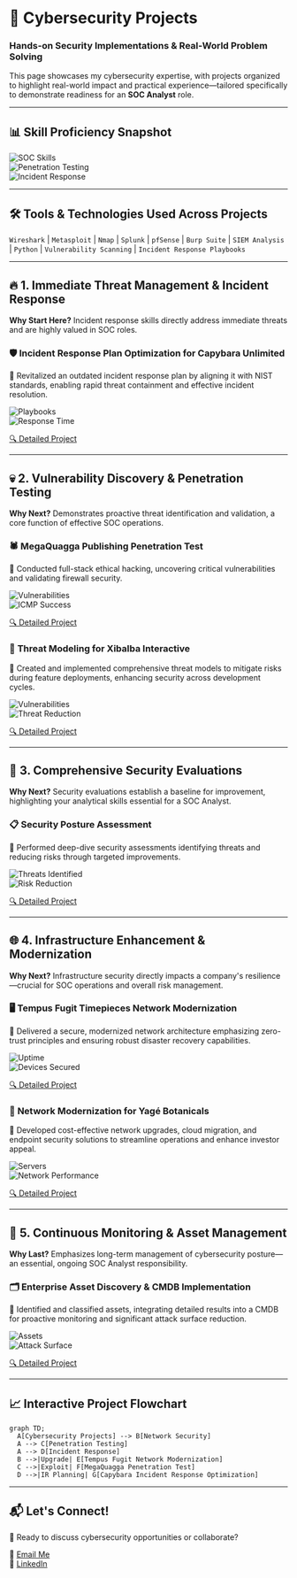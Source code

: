 # 🚀 **Cybersecurity Projects**  
### **Hands-on Security Implementations & Real-World Problem Solving**  
This page showcases my cybersecurity expertise, with projects organized to highlight real-world impact and practical experience—tailored specifically to demonstrate readiness for an **SOC Analyst** role.

---

## 📊 **Skill Proficiency Snapshot**
![SOC Skills](https://img.shields.io/badge/SOC%20Skills-Advanced-2A9D8F)  
![Penetration Testing](https://img.shields.io/badge/Pen%20Testing-Intermediate-264653)  
![Incident Response](https://img.shields.io/badge/IR-Expert-2A9D8F)

---

## 🛠️ **Tools & Technologies Used Across Projects**
`Wireshark` | `Metasploit` | `Nmap` | `Splunk` | `pfSense` | `Burp Suite` | `SIEM Analysis` | `Python` | `Vulnerability Scanning` | `Incident Response Playbooks`

---

## 🔥 **1. Immediate Threat Management & Incident Response**  
**Why Start Here?** Incident response skills directly address immediate threats and are highly valued in SOC roles.

### 🛡️ **Incident Response Plan Optimization for Capybara Unlimited**  
🔹 Revitalized an outdated incident response plan by aligning it with NIST standards, enabling rapid threat containment and effective incident resolution.

![Playbooks](https://img.shields.io/badge/Playbooks%20Developed-3+-2A9D8F)  
![Response Time](https://img.shields.io/badge/Response%20Time-30%25%20Improvement-264653)

[🔍 Detailed Project](projects/IRP_review_capybara_unlimited.md)

---

## 💀 **2. Vulnerability Discovery & Penetration Testing**  
**Why Next?** Demonstrates proactive threat identification and validation, a core function of effective SOC operations.

### 🕷️ **MegaQuagga Publishing Penetration Test**  
🔹 Conducted full-stack ethical hacking, uncovering critical vulnerabilities and validating firewall security.

![Vulnerabilities](https://img.shields.io/badge/Vulnerabilities%20Identified-5+-2A9D8F)  
![ICMP Success](https://img.shields.io/badge/ICMP%20Success%20Rate-100%25%20Restored-264653)

[🔍 Detailed Project](projects/MegaQuagga_pentesting_report_preparation.md)

### 🎯 **Threat Modeling for Xibalba Interactive**  
🔹 Created and implemented comprehensive threat models to mitigate risks during feature deployments, enhancing security across development cycles.

![Vulnerabilities](https://img.shields.io/badge/Vulnerabilities%20Identified-8+-2A9D8F)  
![Threat Reduction](https://img.shields.io/badge/Threat%20Surface-20%25%20Reduction-264653)

[🔍 Detailed Project](projects/threat_modeling_for_xibalba_interactive.md)

---

## 🔎 **3. Comprehensive Security Evaluations**  
**Why Next?** Security evaluations establish a baseline for improvement, highlighting your analytical skills essential for a SOC Analyst.

### 📋 **Security Posture Assessment**  
🔹 Performed deep-dive security assessments identifying threats and reducing risks through targeted improvements.

![Threats Identified](https://img.shields.io/badge/Threats%20Identified-12+-2A9D8F)  
![Risk Reduction](https://img.shields.io/badge/Risk%20Reduction-25%25-264653)

[🔍 Detailed Project](projects/assess-business-security-posture.md)

---

## 🌐 **4. Infrastructure Enhancement & Modernization**  
**Why Next?** Infrastructure security directly impacts a company's resilience—crucial for SOC operations and overall risk management.

### 🖥️ **Tempus Fugit Timepieces Network Modernization**  
🔹 Delivered a secure, modernized network architecture emphasizing zero-trust principles and ensuring robust disaster recovery capabilities.

![Uptime](https://img.shields.io/badge/Uptime%20Improvement-98%25-2A9D8F)  
![Devices Secured](https://img.shields.io/badge/Devices%20Secured-50+-264653)

[🔍 Detailed Project](projects/tempus_fugit_network.md)

### 🌿 **Network Modernization for Yagé Botanicals**  
🔹 Developed cost-effective network upgrades, cloud migration, and endpoint security solutions to streamline operations and enhance investor appeal.

![Servers](https://img.shields.io/badge/Servers%20Consolidated-12+-2A9D8F)  
![Network Performance](https://img.shields.io/badge/Network%20Performance-40%25%20Improvement-264653)

[🔍 Detailed Project](projects/network_hardening_Yage_Botanicals.md)

---

## 🔄 **5. Continuous Monitoring & Asset Management**  
**Why Last?** Emphasizes long-term management of cybersecurity posture—an essential, ongoing SOC Analyst responsibility.

### 🗂️ **Enterprise Asset Discovery & CMDB Implementation**  
🔹 Identified and classified assets, integrating detailed results into a CMDB for proactive monitoring and significant attack surface reduction.

![Assets](https://img.shields.io/badge/Assets%20Discovered-40+-2A9D8F)  
![Attack Surface](https://img.shields.io/badge/Attack%20Surface-15%25%20Reduction-264653)

[🔍 Detailed Project](projects/enterprise_asset_discovery.md)

---

## 📈 **Interactive Project Flowchart**  
```mermaid
graph TD;
  A[Cybersecurity Projects] --> B[Network Security]
  A --> C[Penetration Testing]
  A --> D[Incident Response]
  B -->|Upgrade| E[Tempus Fugit Network Modernization]
  C -->|Exploit| F[MegaQuagga Penetration Test]
  D -->|IR Planning| G[Capybara Incident Response Optimization]
```
---

## 📬 **Let's Connect!**  
🚀 Ready to discuss cybersecurity opportunities or collaborate?

📧 [Email Me](mailto:kylegill30@yahoo.com)  
🔗 [LinkedIn](https://www.linkedin.com/in/kylesportfolio/)
